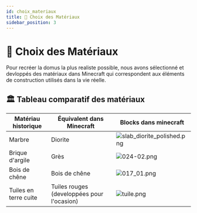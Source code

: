 ```yaml
---
id: choix_materiaux
title: 🧱 Choix des Matériaux
sidebar_position: 3
---
```


# 🧱 Choix des Matériaux

Pour recréer la domus la plus realiste possible, nous avons sélectionné et devloppés des matériaux dans Minecraft qui correspondent aux éléments de construction utilisés dans la vie réelle.


## 🏛️ Tableau comparatif des matériaux

| **Matériau historique** | **Équivalent dans Minecraft**              | Blocks dans minecraft |
|--------------------------|--------------------------------------------|-----------------------|
| Marbre                   | Diorite                                    | ![slab_diorite_polished.png](image%2Fslab_diorite_polished.png)                      |
| Brique d'argile          | Grès                                       | ![024-02.png](image%2F024-02.png)                      |
| Bois de chêne            | Bois de chêne                              | ![017_01.png](image%2F017_01.png)                       |
| Tuiles en terre cuite     | Tuiles rouges (developpées pour l'ocasion) | ![tuile.png](image%2Ftuile.png)                     |


